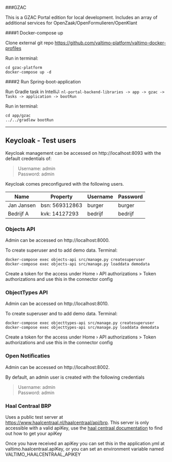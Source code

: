 ###GZAC

This is a GZAC Portal edition for local development.
Includes an array of additional services for OpenZaak/OpenFormulieren/OpenKlant

####1 Docker-compose up

Clone external git repo https://github.com/valtimo-platform/valtimo-docker-profiles

Run in terminal:
```shell
cd gzac-platform
docker-compose up -d
```

####2 Run Spring-boot-application

Run Gradle task in IntelliJ:
```nl-portal-backend-libraries -> app -> gzac -> Tasks -> application -> bootRun```

Run in terminal:
```shell
cd app/gzac
../../gradlew bootRun
```

---

## Keycloak - Test users

Keycloak management can be accessed on http://localhost:8093 with the default credentials of:
>Username: admin  
>Password: admin

Keycloak comes preconfigured with the following users. 

| Name | Property | Username | Password | 
|---|---|---|---|
| Jan Jansen | bsn: 569312863 | burger | burger |
| Bedrijf A | kvk: 14127293 | bedrijf | bedrijf |

### Objects API 

Admin can be accessed on http://localhost:8000.

To create superuser and to add demo data. Terminal:
```shell
docker-compose exec objects-api src/manage.py createsuperuser
docker-compose exec objects-api src/manage.py loaddata demodata
```

Create a token for the access under Home › API authorizations > Token authorizations and use this in the connector config


### ObjectTypes API

Admin can be accessed on http://localhost:8010.

To create superuser and to add demo data. Terminal:
```shell
docker-compose exec objecttypes-api src/manage.py createsuperuser
docker-compose exec objecttypes-api src/manage.py loaddata demodata
```

Create a token for the access under Home › API authorizations > Token authorizations and use this in the connector config


### Open Notificaties

Admin can be accessed on http://localhost:8002.

By default, an admin user is created with the following credentials
>Username: admin  
>Password: admin

### Haal Centraal BRP
Uses a public test server at https://www.haalcentraal.nl/haalcentraal/api/brp.
This server is only accessible with a valid apiKey, use the [haal centraal documentation](https://vng-realisatie.github.io/Haal-Centraal-BRP-bevragen//getting-started) to find out how to get your apiKey

Once you have received an apiKey you can set this in the application.yml at valtimo.haalcentraal.apiKey, or you can set an environment variable named VALTIMO_HAALCENTRAAL_APIKEY
